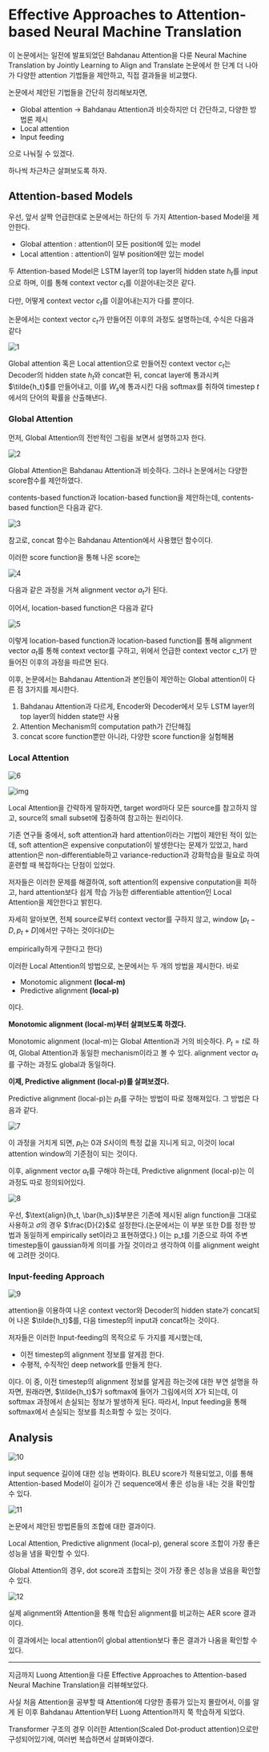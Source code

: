 # Effective Approaches to Attention-based Neural Machine Translation

이 논문에서는 일전에 발표되었던 Bahdanau Attention을 다룬 Neural Machine Translation by Jointly Learning to Align and Translate 논문에서 한 단계 더 나아가 다양한 attention 기법들을 제안하고, 직접 결과들을 비교했다.

논문에서 제안된 기법들을 간단히 정리해보자면,



- Global attention -> Bahdanau Attention과 비슷하지만 더 간단하고, 다양한 방법론 제시
- Local attention
- Input feeding 

으로 나눠질 수 있겠다. 

하나씩 차근차근 살펴보도록 하자.



## Attention-based Models

우선, 앞서 살짝 언급한대로 논문에서는 하단의 두 가지 Attention-based Model을 제안한다.



- Global attention : attention이 모든 position에 있는 model
- Local attention : attention이 일부 position에만 있는 model

두 Attention-based Model은 LSTM layer의 top layer의 hidden state $h_t$를 input으로 하며, 이를 통해 context vector $c_t$를 이끌어내는것은 같다.

다만, 어떻게 context vector $c_t$를 이끌어내는지가 다를 뿐이다. 



논문에서는 context vector $c_t$가 만들어진 이후의 과정도 설명하는데, 수식은 다음과 같다

![1](https://user-images.githubusercontent.com/74291999/206163160-09575806-d754-41e2-a4c2-bf9bc77a432d.png)

Global attention 혹은 Local attention으로 만들어진 context vector $c_t$는 Decoder의 hidden state $h_t$와 concat한 뒤, concat layer에 통과시켜 $\tilde{h_t}$를 만들어내고, 이를 $W_s$에 통과시킨 다음 softmax를 취하여 timestep $t$에서의 단어의 확률을 산출해낸다.

### Global Attention

먼저, Global Attention의 전반적인 그림을 보면서 설명하고자 한다.

![2](https://user-images.githubusercontent.com/74291999/206163162-d9335fb5-9815-4979-b1d6-54da1b53618b.png)



Global Attention은 Bahdanau Attention과 비슷하다. 그러나 논문에서는 다양한 score함수를 제안하였다. 

contents-based function과 location-based function을 제안하는데, contents-based function은 다음과 같다.

![3](https://user-images.githubusercontent.com/74291999/206163167-bf476535-1c12-4982-8676-cd292d0dd1b5.png)

참고로, concat 함수는 Bahdanau Attention에서 사용했던 함수이다.

이러한 score function을 통해 나온 score는

![4](https://user-images.githubusercontent.com/74291999/206163180-c228a277-846b-4f93-a1d3-11f441393d53.png)

다음과 같은 과정을 거쳐 alignment vector $a_t$가 된다.

이어서, location-based function은 다음과 같다

![5](https://user-images.githubusercontent.com/74291999/206163186-55fef3b5-b823-4e97-b1ca-650d331b79bd.png)

이렇게 location-based function과 location-based function를 통해 alignment vector $a_t$를 통해 context vector를 구하고, 위에서 언급한 context vector c_t가 만들어진 이후의 과정을 따르면 된다.



이후, 논문에서는 Bahdanau Attention과 본인들이 제안하는 Global attention이 다른 점 3가지를 제시한다.



1. Bahdanau Attention과 다르게, Encoder와 Decoder에서 모두 LSTM layer의 top layer의 hidden state만 사용
2. Attention Mechanism의 computation path가 간단해짐 
3. concat score function뿐만 아니라, 다양한 score function을 실험해봄



### Local Attention

![6](https://user-images.githubusercontent.com/74291999/206163191-9516bf37-23da-4905-ac7f-89038154c676.png)

![img](https://blog.kakaocdn.net/dn/xFj9Z/btrSMH04Xx3/MaUwDqgorGv7wxVnMtYrPK/img.png)

Local Attention을 간략하게 말하자면, target word마다 모든 source를 참고하지 않고, source의 small subset에 집중하여 참고하는 원리이다.

기존 연구들 중에서, soft attention과 hard attention이라는 기법이 제안된 적이 있는데, soft attention은 expensive conputation이 발생한다는 문제가 있었고, hard attention은 non-differentiable하고 variance-reduction과 강화학습을 필요로 하여 훈련할 때 복잡하다는 단점이 있었다.

저자들은 이러한 문제를 해결하여, soft attention의 expensive conputation을 피하고, hard attention보다 쉽게 학습 가능한 differentiable attention인 Local Attention을 제안한다고 밝힌다.

자세히 알아보면, 전체 source로부터 context vector를 구하지 않고, window $[p_t-D, p_t + D]$에서만 구하는 것이다($D$는

empirically하게 구한다고 한다)





이러한 Local Attention의 방법으로, 논문에서는 두 개의 방법을 제시한다. 바로



- Monotomic alignment **(local-m)**
- Predictive alignment **(local-p)**

이다. 



**Monotomic alignment (local-m)부터 살펴보도록 하겠다.**

Monotomic alignment (local-m)는 Global Attention과 거의 비슷하다. $P_t = t$로 하여, Global Attention과 동일한 mechanism이라고 볼 수 있다. alignment vector $a_t$를 구하는 과정도 global과 동일하다.





**이제, Predictive alignment (local-p)를 살펴보겠다.**

Predictive alignment (local-p)는 $p_t$를 구하는 방법이 따로 정해져있다. 그 방법은 다음과 같다.

![7](https://user-images.githubusercontent.com/74291999/206163203-fc3b8d6b-c668-4eec-89c9-ee84cfca227d.png)

이 과정을 거치게 되면, $p_t$는 0과 $S$사이의 특정 값을 지니게 되고, 이것이 local attention window의 기준점이 되는 것이다.

이후, alignment vector $a_t$를 구해야 하는데, Predictive alignment (local-p)는 이 과정도 따로 정의되어있다. 

![8](https://user-images.githubusercontent.com/74291999/206163208-2cfcab2a-7937-465b-a211-691f25658c74.png)

우선, $\text{align}(h_t, \bar{h_s})$부분은 기존에 제시된 align function을 그대로 사용하고 $\sigma$의 경우 $\frac{D}{2}$로 설정한다.(논문에서는 이 부분 또한 D를 정한 방법과 동일하게 empirically set이라고 표현하였다.) 이는 p_t를 기준으로 하여 주변 timestep들이 gaussian하게 의미를 가질 것이라고 생각하여 이를 alignment weight에 고려한 것이다.

### Input-feeding Approach

![9](https://user-images.githubusercontent.com/74291999/206163215-1fb5b5ba-8d49-434f-8449-2b0e0e2c6052.png)

attention을 이용하여 나온 context vector와 Decoder의 hidden state가 concat되어 나온 $\tilde{h_t}$를, 다음 timestep의 input과 concat하는 것이다.

저자들은 이러한 Input-feeding의 목적으로 두 가지를 제시했는데,



- 이전 timestep의 alignment 정보를 알게끔 한다.
- 수평적, 수직적인 deep network를 만들게 한다.

이다. 이 중, 이전 timestep의 alignment 정보를 알게끔 하는것에 대한 부연 설명을 하자면, 원래라면, $\tilde{h_t}$가 softmax에 들어가 그림에서의 $X$가 되는데, 이 softmax 과정에서 손실되는 정보가 발생하게 된다. 따라서, Input feeding을 통해 softmax에서 손실되는 정보를 최소화할 수 있는 것이다.

## Analysis

![10](https://user-images.githubusercontent.com/74291999/206163223-e9b95fdd-95f4-40cb-b71e-88a50aa3a251.png)

input sequence 길이에 대한 성능 변화이다. BLEU score가 적용되었고, 이를 통해 Attention-based Model이 길이가 긴 sequence에서 좋은 성능을 내는 것을 확인할 수 있다.

![11](https://user-images.githubusercontent.com/74291999/206163230-548531cd-2379-4061-b256-ecfd2847a62b.png)

논문에서 제안된 방법론들의 조합에 대한 결과이다.

Local Attention, Predictive alignment (local-p), general score 조합이 가장 좋은 성능을 냄을 확인할 수 있다.

Global Attention의 경우, dot score과 조합되는 것이 가장 좋은 성능을 냈음을 확인할 수 있다.

![12](https://user-images.githubusercontent.com/74291999/206163238-099d3d5e-2725-49ea-b352-6642f312273e.png)

실제 alignment와 Attention을 통해 학습된 alignment를 비교하는 AER score 결과이다.

이 결과에서는 local attention이 global attention보다 좋은 결과가 나옴을 확인할 수 있다.



---

지금까지 Luong Attention을 다룬 Effective Approaches to Attention-based Neural Machine Translation을 리뷰해보았다.

사실 처음 Attention을 공부할 때 Attention에 다양한 종류가 있는지 몰랐어서, 이를 알게 된 이후 Bahdanau Attention부터 Luong Attention까지 쭉 학습하게 되었다. 

Transformer 구조의 경우 이러한 Attention(Scaled Dot-product attention)으로만 구성되어있기에, 여러번 복습하면서 살펴봐야겠다.
